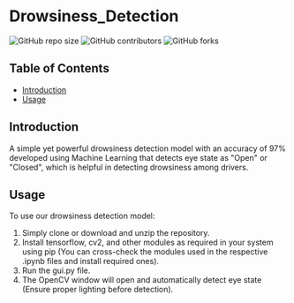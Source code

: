 # Drowsiness_Detection

![GitHub repo size](https://img.shields.io/github/repo-size/Shuaib21803/Realtime-Drowsiness-Detection)
![GitHub contributors](https://img.shields.io/github/contributors/Shuaib21803/Realtime-Drowsiness-Detection)
![GitHub forks](https://img.shields.io/github/forks/Shuaib21803/Realtime-Drowsiness-Detection)

## Table of Contents
- [Introduction](#introduction)
- [Usage](#usage)

## Introduction

A simple yet powerful drowsiness detection model with an accuracy of 97% developed using Machine Learning that detects eye state as "Open" or "Closed", which is helpful in detecting drowsiness among drivers. 

## Usage

To use our drowsiness detection model:
  1. Simply clone or download and unzip the repository.
  2. Install tensorflow, cv2, and other modules as required in your system using pip (You can cross-check the modules used in the respective .ipynb files       and install required ones).
  3. Run the gui.py file.
  4. The OpenCV window will open and automatically detect eye state (Ensure proper lighting before detection).
